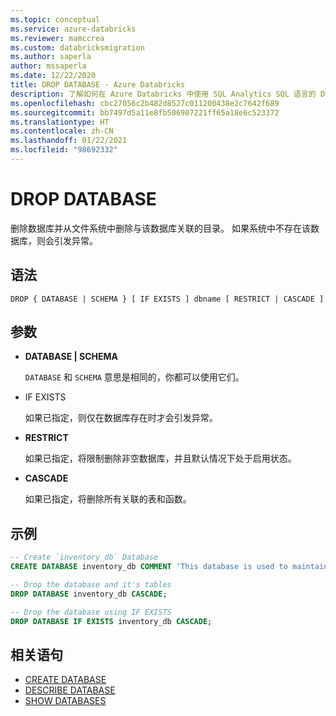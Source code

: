 ```yaml
---
ms.topic: conceptual
ms.service: azure-databricks
ms.reviewer: mamccrea
ms.custom: databricksmigration
ms.author: saperla
author: mssaperla
ms.date: 12/22/2020
title: DROP DATABASE - Azure Databricks
description: 了解如何在 Azure Databricks 中使用 SQL Analytics SQL 语言的 DROP DATABASE 语法。
ms.openlocfilehash: cbc27056c2b482d8527c011200438e2c7642f689
ms.sourcegitcommit: bb7497d5a11e8fb506907221ff65a18e6c523372
ms.translationtype: HT
ms.contentlocale: zh-CN
ms.lasthandoff: 01/22/2021
ms.locfileid: "98692332"
---
```

# <a name="drop-database"></a>DROP DATABASE

删除数据库并从文件系统中删除与该数据库关联的目录。 如果系统中不存在该数据库，则会引发异常。

## <a name="syntax"></a>语法

```
DROP { DATABASE | SCHEMA } [ IF EXISTS ] dbname [ RESTRICT | CASCADE ]
```

## <a name="parameters"></a>参数

* **DATABASE | SCHEMA**

  ``DATABASE`` 和 ``SCHEMA`` 意思是相同的，你都可以使用它们。

* IF EXISTS

  如果已指定，则仅在数据库存在时才会引发异常。

* **RESTRICT**

  如果已指定，将限制删除非空数据库，并且默认情况下处于启用状态。

* **CASCADE**

  如果已指定，将删除所有关联的表和函数。

## <a name="examples"></a>示例

```sql
-- Create `inventory_db` Database
CREATE DATABASE inventory_db COMMENT 'This database is used to maintain Inventory';

-- Drop the database and it's tables
DROP DATABASE inventory_db CASCADE;

-- Drop the database using IF EXISTS
DROP DATABASE IF EXISTS inventory_db CASCADE;
```

## <a name="related-statements"></a>相关语句

* [CREATE DATABASE](sql-ref-syntax-ddl-create-database.md)
* [DESCRIBE DATABASE](sql-ref-syntax-aux-describe-database.md)
* [SHOW DATABASES](sql-ref-syntax-aux-show-databases.md)